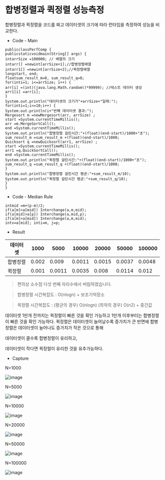 # 합병정렬과 퀵정렬 성능측정

합병정렬과 퀵정렬을 코드를 짜고 데이터셋의 크기에 따라 런타임을 측정하여 성능을 비교한다.

* Code - Main

```
publicclassPerfComp {
publicstaticvoidmain(String[] args) {
intarrSize =100000; // 배열의 크기
intarr[] =newint[arrSize+1];//합병정렬배열
intarr1[] =newint[arrSize+2];//퀵정렬배열
longstart, end;
floatsum_result_m=0, sum_result_q=0;
for(inti=1; i<=arrSize; i++) {
arr[i] =(int)(java.lang.Math.random()*99999); //테스트 데이터 생성
arr1[i] =arr[i];
}
System.out.println("데이터셋의 크기가"+arrSize+"일때:");
for(inti=1;i<=10;i++) {
System.out.println(i+"번째 데이터셋 결과:");
Mergesort m =newMergesort(arr, arrSize) ;
start =System.currentTimeMillis();
arr =m.MergeSortCall();
end =System.currentTimeMillis();
System.out.println("합병정렬 걸린시간:"+(float)(end-start)/1000+"초");
sum_result_m =sum_result_m +(float)(end-start)/1000;
Quicksort q =newQuicksort(arr1, arrSize) ;
start =System.currentTimeMillis();
arr1 =q.QuickSortCall();
end =System.currentTimeMillis();
System.out.println("퀵정렬 걸린시간:"+(float)(end-start)/1000+"초");
sum_result_q =sum_result_q +(float)(end-start)/1000;
}
System.out.println("합병정렬 걸린시간 평균:"+sum_result_m/10);
System.out.println("퀵정렬 걸린시간 평균:"+sum_result_q/10);
}
}
```

* Code - Median Rule 

```
intmid =m+(p-m)/2;
if(a[m]>a[mid]) Interchange(a,m,mid);
if(a[mid]>a[p]) Interchange(a,mid,p);
if(a[m]>a[mid]) Interchange(a,m,mid);
intv=a[mid]; inti=m, j=p;
```

* Result

<html xmlns="http://www.w3.org/TR/REC-html40" xmlns:o="urn:schemas-microsoft-com:office:office" xmlns:v="urn:schemas-microsoft-com:vml" xmlns:w="urn:schemas-microsoft-com:office:word"><head><!--[if !mso]>
<style>
v\:* {behavior:url(#default#vml);}
o\:* {behavior:url(#default#vml);}
w\:* {behavior:url(#default#vml);}
.shape {behavior:url(#default#vml);}
</style>
<![endif]
--><!--p.0
{mso-style-name:"바탕글";line-height:160%;margin-left:0pt;margin-right:0pt;text-indent:0pt;margin-top:0pt;margin-bottom:0pt;text-align:justify;word-break:break-hangul;layout-grid-mode:both;background:#ffffff;vertical-align:baseline;mso-pagination:none;text-autospace:none;mso-padding-alt:0pt 0pt 0pt 0pt;mso-ascii-font-family:맑은 고딕;mso-ascii-font-family:맑은 고딕;mso-font-width:100%;letter-spacing:0pt;mso-text-raise:0pt;font-size:10.0pt;color:#000000;mso-font-kerning:0pt;background:#ffffff;}
--></head><body><!--StartFragment-->

데이터 셋 | 1000 | 5000 | 10000 | 20000 | 50000 | 100000
-- | -- | -- | -- | -- | -- | --
합병정렬 | 0.002 | 0.009 | 0.0011 | 0.0015 | 0.0037 | 0.0048
퀵정렬 | 0.001 | 0.0011 | 0.0035 | 0.008 | 0.0114 | 0.012

<!--EndFragment--></body></html>

> 편의상 소수점 다섯 번째 자리수에서 버림하였습니다.

> 합병정렬 시간복잡도 : O(nlogn) + 보조기억장소

> 퀵정렬 시간복잡도 : (평균의 경우) O(nlogn) (최악의 경우) O(n2) + 중간값

데이터셋 1만개 전까지는 퀵정렬이 빠른 것을 확인 가능하고 1만개 이후부터는 합병정렬이 빠른 것을 확인 가능하다. 퀵정렬은 데이터셋이 늘어날수록 증가치가 큰 반면에 합병정렬은 데이터셋이 늘어나도 증가치가 작은 것으로 통해 

데이터셋이 클수록 합병정렬이 유리하고, 

데이터셋이 작다면 퀵정렬이 유리한 것을 유추가능하다.

* Capture

N=1000

![image](https://user-images.githubusercontent.com/26988563/163716779-bef4ff23-d3a7-42a7-8001-c8af30f26c19.png)

N=5000

![image](https://user-images.githubusercontent.com/26988563/163716788-39656e21-7a76-48c5-864f-9b14fe9b7851.png)

N=10000

![image](https://user-images.githubusercontent.com/26988563/163716800-ce654c77-f3a4-4a34-9164-0e064b90c107.png)

N=20000

![image](https://user-images.githubusercontent.com/26988563/163716812-9603924f-4408-4f2a-8862-3b35e4efb50e.png)

N=50000

![image](https://user-images.githubusercontent.com/26988563/163716820-7c69919e-79f1-40b1-9313-69897ab86d49.png)

N=100000

![image](https://user-images.githubusercontent.com/26988563/163716826-f2ed0f82-be73-439b-bc1c-bff51d6d4694.png)

